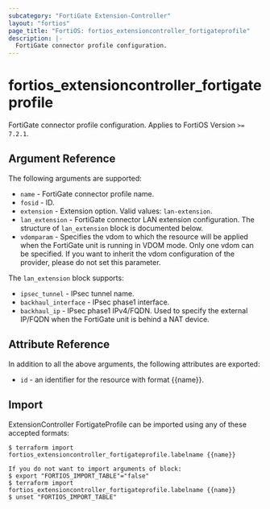 ```yaml
---
subcategory: "FortiGate Extension-Controller"
layout: "fortios"
page_title: "FortiOS: fortios_extensioncontroller_fortigateprofile"
description: |-
  FortiGate connector profile configuration.
---
```


# fortios_extensioncontroller_fortigateprofile
FortiGate connector profile configuration. Applies to FortiOS Version `>= 7.2.1`.

## Argument Reference

The following arguments are supported:

* `name` - FortiGate connector profile name.
* `fosid` - ID.
* `extension` - Extension option. Valid values: `lan-extension`.
* `lan_extension` - FortiGate connector LAN extension configuration. The structure of `lan_extension` block is documented below.
* `vdomparam` - Specifies the vdom to which the resource will be applied when the FortiGate unit is running in VDOM mode. Only one vdom can be specified. If you want to inherit the vdom configuration of the provider, please do not set this parameter.

The `lan_extension` block supports:

* `ipsec_tunnel` - IPsec tunnel name.
* `backhaul_interface` - IPsec phase1 interface.
* `backhaul_ip` - IPsec phase1 IPv4/FQDN. Used to specify the external IP/FQDN when the FortiGate unit is behind a NAT device.


## Attribute Reference

In addition to all the above arguments, the following attributes are exported:
* `id` - an identifier for the resource with format {{name}}.

## Import

ExtensionController FortigateProfile can be imported using any of these accepted formats:
```
$ terraform import fortios_extensioncontroller_fortigateprofile.labelname {{name}}

If you do not want to import arguments of block:
$ export "FORTIOS_IMPORT_TABLE"="false"
$ terraform import fortios_extensioncontroller_fortigateprofile.labelname {{name}}
$ unset "FORTIOS_IMPORT_TABLE"
```
